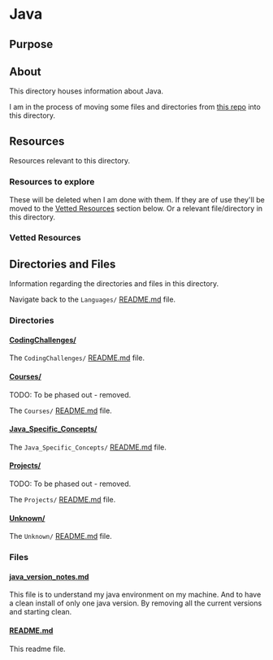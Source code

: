 # Java

<!-- This directory houses all the Java courses, projects, and coding challenges I have started and completed. -->

## Purpose

<!-- The purpose of this directory is to [...]. -->

## About

This directory houses information about Java.

<!-- [Some information about this directory.] -->

I am in the process of moving some files and directories from [this repo](https://github.com/JamieBort/CodeChallenges) into this directory.

## Resources

Resources relevant to this directory.

### Resources to explore

These will be deleted when I am done with them. If they are of use they'll be moved to the [Vetted Resources](#vetted-resources) section below. Or a relevant file/directory in this directory.

<!-- - first resource

- second resource -->

### Vetted Resources

## Directories and Files

Information regarding the directories and files in this directory.

Navigate back to the `Languages/` [README.md](../README.md) file.

### Directories

#### [CodingChallenges/](./CodingChallenges/)

<!-- [About_this_directory.]

[More_info_about_this_directory.] -->

The `CodingChallenges/` [README.md](./CodingChallenges/README.md) file.

#### [Courses/](./Courses/)

TODO: To be phased out - removed.

<!-- [About_this_directory.]

[More_info_about_this_directory.] -->

The `Courses/` [README.md](./Courses/README.md) file.

#### [Java_Specific_Concepts/](./Java_Specific_Concepts/)

<!-- [About_this_directory.]

[More_info_about_this_directory.] -->

The `Java_Specific_Concepts/` [README.md](./Java_Specific_Concepts/README.md) file.

#### [Projects/](./Projects/)

TODO: To be phased out - removed.

<!-- [About_this_directory.]

[More_info_about_this_directory.] -->

The `Projects/` [README.md](./Projects/README.md) file.

#### [Unknown/](./Unknown/)

<!-- [About_this_directory.]

[More_info_about_this_directory.] -->

The `Unknown/` [README.md](./Unknown/README.md) file.

### Files

#### [java_version_notes.md](./java_version_notes.md)

This file is to understand my java environment on my machine. And to have a clean install of only one java version. By removing all the current versions and starting clean.

#### [README.md](./README.md)

This readme file.
